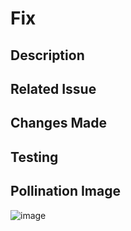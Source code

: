 # Fix

## Description
<!-- Provide a brief description of the fix -->

## Related Issue
<!-- Link to the related issue, if applicable -->

## Changes Made
<!-- Describe the changes made to fix the issue -->

## Testing
<!-- Describe how the fix was tested -->

## Pollination Image
<!-- Include a relevant image generated using Pollinations.ai -->

![image](https://image.pollinations.ai/prompt/Bug%20fix%20in%20progress)

<!-- Feel free to adjust the prompt to better reflect the fix -->
